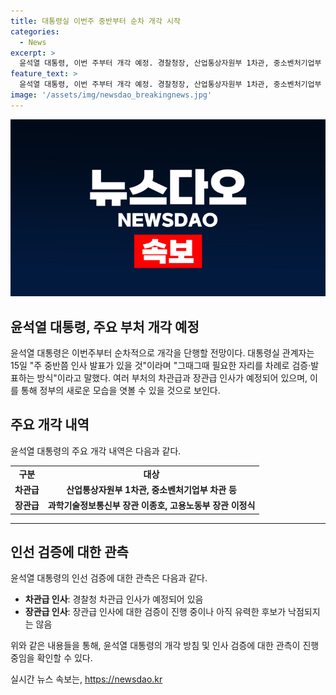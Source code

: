 ```yaml
---
title: 대통령실 이번주 중반부터 순차 개각 시작
categories:
  - News
excerpt: >
  윤석열 대통령, 이번 주부터 개각 예정. 경찰청장, 산업통상자원부 1차관, 중소벤처기업부 차관 등 차관급 인사 예정. 장관급 인사는 유력한 후보가 낙점되지 않아 시일 걸릴 것으로 전해졌다. 2022년 취임한 이종호 과학기술정보통신부 장관, 이정식 고용노동부 장관 등 교체 대상으로 언급됨. 당장 정무장관과 인구전략기획부 장관은 검증되지 않을 전망.
feature_text: >
  윤석열 대통령, 이번 주부터 개각 예정. 경찰청장, 산업통상자원부 1차관, 중소벤처기업부 차관 등 차관급 인사 예정. 장관급 인사는 유력한 후보가 낙점되지 않아 시일 걸릴 것으로 전해졌다. 2022년 취임한 이종호 과학기술정보통신부 장관, 이정식 고용노동부 장관 등 교체 대상으로 언급됨. 당장 정무장관과 인구전략기획부 장관은 검증되지 않을 전망.
image: '/assets/img/newsdao_breakingnews.jpg'
---
```


<p><img src="/assets/img/newsdao_breakingnews.jpg" alt="ranknews 속보" /></p>

<h2>윤석열 대통령, 주요 부처 개각 예정</h2>

<p data-ke-size="size16">윤석열 대통령은 이번주부터 순차적으로 개각을 단행할 전망이다. 대통령실 관계자는 15일 "주 중반쯤 인사 발표가 있을 것"이라며 "그때그때 필요한 자리를 차례로 검증·발표하는 방식"이라고 말했다. 여러 부처의 차관급과 장관급 인사가 예정되어 있으며, 이를 통해 정부의 새로운 모습을 엿볼 수 있을 것으로 보인다.</p>

<h2 data-ke-size="size26">주요 개각 내역</h2>

<p data-ke-size="size16">윤석열 대통령의 주요 개각 내역은 다음과 같다.</p>

<table>
    <tr>
        <td style="text-align: center; height: 17px;"><b>구분</b></td>
        <td style="text-align: center; height: 17px;"><b>대상</b></td>
    </tr>
    <tr>
        <td style="text-align: center; height: 17px;"><b>차관급</b></td>
        <td style="text-align: center; height: 17px;"><b>산업통상자원부 1차관, 중소벤처기업부 차관 등</b></td>
    </tr>
    <tr>
        <td style="text-align: center; height: 17px;"><b>장관급</b></td>
        <td style="text-align: center; height: 17px;"><b>과학기술정보통신부 장관 이종호, 고용노동부 장관 이정식</b></td>
    </tr>
</table>

<hr>

<h2 data-ke-size="size26">인선 검증에 대한 관측</h2>

<p data-ke-size="size16">윤석열 대통령의 인선 검증에 대한 관측은 다음과 같다.</p>

<ul>
    <li><b>차관급 인사</b>: 경찰청 차관급 인사가 예정되어 있음</li>
    <li><b>장관급 인사</b>: 장관급 인사에 대한 검증이 진행 중이나 아직 유력한 후보가 낙점되지는 않음</li>
</ul>

<p data-ke-size="size16">위와 같은 내용들을 통해, 윤석열 대통령의 개각 방침 및 인사 검증에 대한 관측이 진행 중임을 확인할 수 있다.</p>
실시간 뉴스 속보는, <a href="https://newsdao.kr" rel="dofollow">https://newsdao.kr</a>


